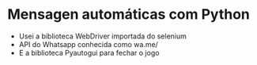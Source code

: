 # Mensagen automáticas com Python

* Usei a biblioteca WebDriver importada do selenium
* API do Whatsapp conhecida como wa.me/
* E a biblioteca Pyautogui para fechar o jogo
